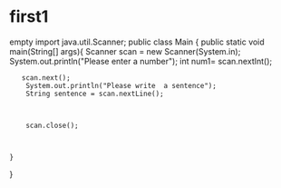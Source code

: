 # first1
empty
import java.util.Scanner;
public class Main {
    public static void main(String[] args){
  Scanner scan = new Scanner(System.in);
        System.out.println("Please enter a number");
       int num1= scan.nextInt();

       scan.next();
        System.out.println("Please write  a sentence");
        String sentence = scan.nextLine();



        scan.close();



    }
}
